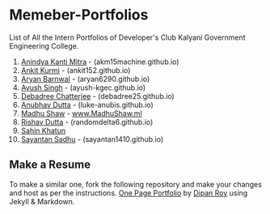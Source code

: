 # Memeber-Portfolios
List of All the Intern Portfolios of Developer's Club Kalyani Government Engineering College.  

1. [Anindya Kanti Mitra](https://github.com/akm15machine/) - (akm15machine.github.io)
2. [Ankit Kurmi](https://github.com/Ankit152/) - (ankit152.github.io)
3. [Aryan Barnwal](https://github.com/Aryan6290/) - (aryan6290.github.io)
4. [Ayush Singh](https://github.com/DeathNaughT-GitHub/) - (ayush-kgec.github.io)
5. [Debadree Chatterjee](https://github.com/debadree25/) - (debadree25.github.io)
6. [Anubhav Dutta](https://github.com/Luke-Anubis/) - (luke-anubis.github.io)
7. [Madhu Shaw](https://github.com/madhushaw1012/) - www.MadhuShaw.ml
8. [Rishav Dutta](https://github.com/RandomDelta6/) - (randomdelta6.github.io)
9. [Sahin Khatun](https://github.com/sa-hin/)
10. [Sayantan Sadhu](https://github.com/sayantan1410/) - (sayantan1410.github.io)


## Make a Resume
To make a similar one, fork the following repository and make your changes and host as per the instructions.
[One Page Portfolio](https://github.com/dipan29/One-Page-Portfolio/) by [Dipan Roy](https://github.com/dipan29/) using Jekyll & Markdown.

